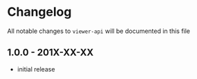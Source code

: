 # Changelog

All notable changes to `viewer-api` will be documented in this file

## 1.0.0 - 201X-XX-XX

- initial release
